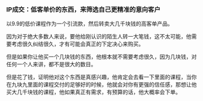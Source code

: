 ### IP成交：低客单价的东西，来筛选自己更精准的意向客户

以9.9的低价课程作为一个引流款，然后转卖大几千块钱的高客单产品。

因为对于绝大多数人来说，要他给刚认识的陌生人转一大笔钱，这不太可能，他需要考虑很久纠结很久，才有可能会真正的下定决心来购买。

但是如果你让他买一个几块钱的东西，他根本就不需要考虑很久，因为几块钱，对任何一个人来讲，都不是很大的数目。

但是花了钱，证明他对这个东西是真感兴趣，他肯定会去看一下里面的课程，当你在九块九里面的课程交付的足够好的时候，他就会对你有更强的信任感，那想让他买大几千块钱的课程，他如果真正有需求，有预算的话，他大概率会下单。
